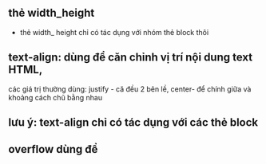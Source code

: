 ## thẻ width_height

- thẻ width\_ height chỉ có tác dụng với nhóm thẻ block thôi

## text-align: dùng để căn chỉnh vị trí nội dung text HTML,

các giá trị thường dùng: justify - că đều 2 bên lề, center- để chính giữa và khoảng cách chũ bằng nhau

## lưu ý: text-align chỉ có tác dụng với các thẻ block

## overflow dùng để
